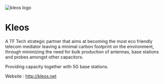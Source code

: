 ![kleos logo](/img/kleos-logo.jpg)


# Kleos

A TF Tech strategic partner that aims at becoming the most eco friendly telecom mediator leaving a minimal carbon footprint on the environment, through minimizing the need for bulk production of antennas, base stations and probes amongst other capacitors.

Providing capacity together with 5G base stations.

Website : http://kleos.net